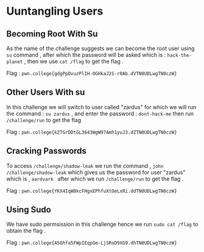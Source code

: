 # Uuntangling Users

## Becoming Root With Su

As the name of the challenge suggests we can become the root user using `su` command , after which the password will be asked which is 
: `hack-the-planet` , then we use `cat /flag` to get the flag .

Flag : `pwn.college{gdgPpDvuzPlIH-0GHkaJ2S-r0Ab.dVTN0UDLwgTN0czW}`

## Other Users With su

In this challenge we will switch to user called "zardus" for which we will run the command : `su zardus` , and enter the password : `dont-hack-me` then run `/challenge/run` to get the flag

Flag : `pwn.college{kZTGrDDtGL3643WgW97Amh1yuJ3.dZTN0UDLwgTN0czW}`

## Cracking Passwords

To access `/challenge/shadow-leak` we run the command , `john /challenge/shadow-leak` which gives us the password for user "zardus" which is ,
`aardvark ` after which we run `/challenge/run` to get the flag . 

Flag : `pwn.college{YKX4IqW8kcFHgxEPhfuXtOeLxRi.ddTN0UDLwgTN0czW}`

## Using Sudo

We have sudo permsission in this challenge hence we run `sudo cat /flag` to obtain the flag .

Flag : `pwn.college{A5Ohfa5FWpIEqpGm-LjSRoD9XG9.dhTN0UDLwgTN0czW}`
